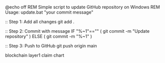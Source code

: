 @echo off
REM Simple script to update GitHub repository on Windows
REM Usage: update.bat "your commit message"

:: Step 1: Add all changes
git add .

:: Step 2: Commit with message
IF "%~1"=="" (
    git commit -m "Update repository"
) ELSE (
    git commit -m "%~1"
)

:: Step 3: Push to GitHub
git push origin main


blockchain
layer1
claim
chart
